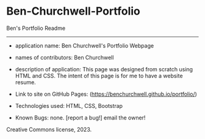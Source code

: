 # Ben-Churchwell-Portfolio

Ben's Portfolio Readme

---

- application name: Ben Churchwell's Portfolio Webpage

- names of contributors: Ben Churchwell

- description of application: This page was designed from scratch using HTML and CSS. The intent of this page is for me to have a website resume.

- Link to site on GitHub Pages: (https://benchurchwell.github.io/portfolio/)

- Technologies used: HTML, CSS, Bootstrap

- Known Bugs: none. [report a bug!] email the owner!

Creative Commons license, 2023.
